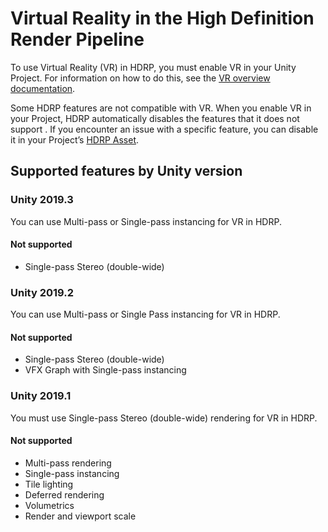 # Virtual Reality in the High Definition Render Pipeline

To use Virtual Reality (VR) in HDRP, you must enable VR in your Unity Project. For information on how to do this, see the [VR overview documentation](https://docs.unity3d.com/Manual/VROverview.html).

Some HDRP features are not compatible with VR. When you enable VR in your Project, HDRP automatically disables the features that it does not support . If you encounter an issue with a specific feature, you can disable it in your Project’s [HDRP Asset](HDRP-Asset.html).

## Supported features by Unity version

### Unity 2019.3

You can use Multi-pass or Single-pass instancing for VR in HDRP.

#### Not supported

- Single-pass Stereo (double-wide)

### Unity 2019.2

You can use Multi-pass or Single Pass instancing for VR in HDRP.

#### Not supported

- Single-pass Stereo (double-wide)
- VFX Graph with Single-pass instancing

### Unity 2019.1

You must use Single-pass Stereo (double-wide) rendering for VR in HDRP.

#### Not supported

- Multi-pass rendering
- Single-pass instancing
- Tile lighting
- Deferred rendering
- Volumetrics
- Render and viewport scale

